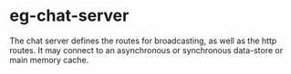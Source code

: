 eg-chat-server
======

The chat server defines the routes for broadcasting, as well as the http routes. It may connect to an asynchronous or synchronous data-store or main memory cache.


